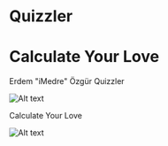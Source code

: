 # Quizzler
# Calculate Your Love

Erdem "iMedre" Özgür
Quizzler



![Alt text](http://imedre.com/wp-content/uploads/2018/05/QuizzlerApp.png)





Calculate Your Love


![Alt text](http://imedre.com/wp-content/uploads/2018/05/AskiniOlc.png)


